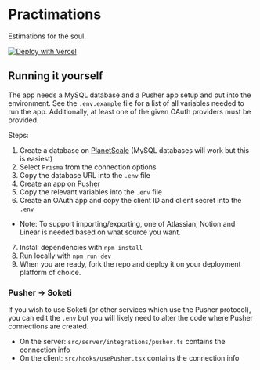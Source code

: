 # Practimations

Estimations for the soul.

[![Deploy with Vercel](https://vercel.com/button)](https://vercel.com/new/clone?repository-url=https%3A%2F%2Fgithub.com%2FWundero%2Fpractimations&env=DATABASE_URL,PUSHER_APP_ID,PUSHER_KEY,PUSHER_SECRET,PUSHER_CLUSTER,NEXTAUTH_SECRET,NEXT_PUBLIC_PUSHER_KEY,NEXT_PUBLIC_PUSHER_CLUSTER,GITHUB_CLIENT_ID,GITHUB_CLIENT_SECRET&envDescription=Additional%20environment%20variables%20are%20specified%20in%20the%20example%20env%20file&envLink=https%3A%2F%2Fgithub.com%2FWundero%2Fpractimations%2Fblob%2Fmain%2F.env.example&project-name=practimations&repository-name=practimations)

## Running it yourself
The app needs a MySQL database and a Pusher app setup and put into the environment. See the `.env.example` file for a list of all variables needed to run the app. Additionally, at least one of the given OAuth providers must be provided.

Steps:
1. Create a database on [PlanetScale](https://planetscale.com/) (MySQL databases will work but this is easiest)
2. Select `Prisma` from the connection options
3. Copy the database URL into the `.env` file
4. Create an app on [Pusher](https://pusher.com/)
5. Copy the relevant variables into the `.env` file
6. Create an OAuth app and copy the client ID and client secret into the `.env`
- Note: To support importing/exporting, one of Atlassian, Notion and Linear is needed based on what source you want.
7. Install dependencies with `npm install`
8. Run locally with `npm run dev`
9. When you are ready, fork the repo and deploy it on your deployment platform of choice.

### Pusher -> Soketi
If you wish to use Soketi (or other services which use the Pusher protocol), you can edit the `.env` but you will likely need to alter the code where Pusher connections are created.

- On the server: `src/server/integrations/pusher.ts` contains the connection info
- On the client: `src/hooks/usePusher.tsx` contains the connection info